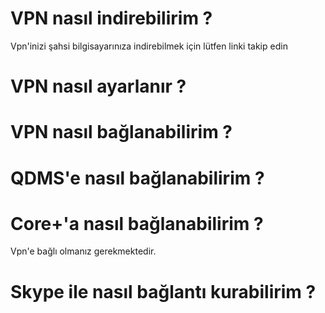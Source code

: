 # VPN nasıl indirebilirim ?
Vpn'inizi şahsi bilgisayarınıza indirebilmek için lütfen linki takip edin

# VPN nasıl ayarlanır ?

# VPN nasıl bağlanabilirim ?

# QDMS'e nasıl bağlanabilirim ?

# Core+'a nasıl bağlanabilirim ?
Vpn'e bağlı olmanız gerekmektedir.

# Skype ile nasıl bağlantı kurabilirim ?

